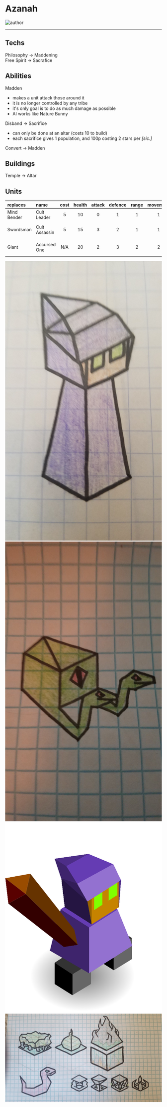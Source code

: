 # Azanah

![author](https://img.shields.io/badge/author-Twig1522%230756-%237289DA)

---

## Techs

Philosophy -> Maddening  
Free Spirit -> Sacrafice  

## Abilities

Madden
- makes a unit attack those around it  
- it is no longer controlled by any tribe
- it's only goal is to do as much damage as possible  
- AI works like Nature Bunny  

Disband -> Sacrifice  
- can only be done at an altar (costs 10 to build)
- each sacrifice gives 1 population, and 100p costing 2 stars per *\[sic.]*
 
Convert -> Madden 

## Buildings 

Temple -> Altar  

## Units 

| replaces | name | cost | health | attack | defence | range | movement | skills |
|:---------|:-----|:----:|:------:|:------:|:-------:|:-----:|:----:|:-------|
| Mind Bender | Cult Leader | 5 | 10 | 0 | 1 | 1 | 1 | Madden |
| Swordsman | Cult Assassin | 5 | 15 | 3 | 2 | 1 | 1 | Dash, Escape, Fortify |
| Giant | Accursed One | N/A | 20 | 2 | 3 | 2 | 2 | Dash, Fly, Madden |

![unit](../images/azanah0.jpg)
![snake](../images/azanah1.jpg)
![unit](../images/azanah2.png)
![cities](../images/azanah3.jpg)

